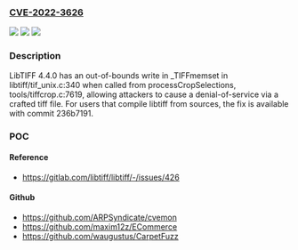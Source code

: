 ### [CVE-2022-3626](https://cve.mitre.org/cgi-bin/cvename.cgi?name=CVE-2022-3626)
![](https://img.shields.io/static/v1?label=Product&message=libtiff&color=blue)
![](https://img.shields.io/static/v1?label=Version&message=n%2Fa&color=blue)
![](https://img.shields.io/static/v1?label=Vulnerability&message=Out-of-bounds%20write%20in%20libtiff&color=brighgreen)

### Description

LibTIFF 4.4.0 has an out-of-bounds write in _TIFFmemset in libtiff/tif_unix.c:340 when called from processCropSelections, tools/tiffcrop.c:7619, allowing attackers to cause a denial-of-service via a crafted tiff file. For users that compile libtiff from sources, the fix is available with commit 236b7191.

### POC

#### Reference
- https://gitlab.com/libtiff/libtiff/-/issues/426

#### Github
- https://github.com/ARPSyndicate/cvemon
- https://github.com/maxim12z/ECommerce
- https://github.com/waugustus/CarpetFuzz

